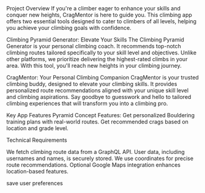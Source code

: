 <CragMentor>
Project Overview
If you're a climber eager to enhance your skills and conquer new heights, CragMentor is here to guide you. This climbing app offers two essential tools designed to cater to climbers of all levels, helping you achieve your climbing goals with confidence.

Climbing Pyramid Generator: Elevate Your Skills
The Climbing Pyramid Generator is your personal climbing coach. It recommends top-notch climbing routes tailored specifically to your skill level and objectives. Unlike other platforms, we prioritize delivering the highest-rated climbs in your area. With this tool, you'll reach new heights in your climbing journey.

CragMentor: Your Personal Climbing Companion
CragMentor is your trusted climbing buddy, designed to elevate your climbing skills. It provides personalized route recommendations aligned with your unique skill level and climbing aspirations. Say goodbye to guesswork and hello to tailored climbing experiences that will transform you into a climbing pro.

Key App Features
Pyramid Concept Features:
Get personalized Bouldering training plans with real-world routes.
Get recommended crags based on location and grade level.


Technical Requirements

We fetch climbing route data from a GraphQL API.
User data, including usernames and names, is securely stored.
We use coordinates for precise route recommendations.
Optional Google Maps integration enhances location-based features.


save user preferences


